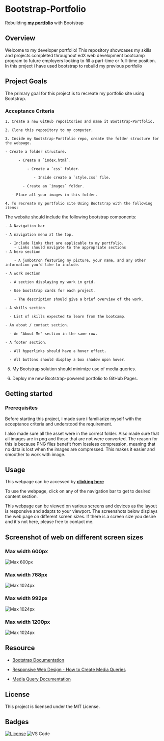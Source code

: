 # Bootstrap-Portfolio

Rebuilding  [**my portfolio**]( https://dalabi91.github.io/Deborah-Portfolio/) with Bootstrap

## Overview

Welcome to my developer portfolio! This repository showcases my skills and projects completed throughout edX web development bootcamp program to future employers looking to fill a part-time or full-time  position. In  this project i have used bootstrap to rebuild my previous portfolio


## Project Goals

The primary goal for this project  is to recreate my portfolio site using Bootstrap. 

### Acceptance Criteria

    1. Create a new GitHub repositories and name it Bootstrap-Portfolio.

    2. Clone this repository to my computer.

    3. Inside my Bootstrap-Portfolio repo, create the folder structure for the webpage.

    - Create a folder structure.

          - Create a `index.html`.

              - Create a `css` folder.

                 - Inside create a `style.css` file.

            - Create an `images` folder.

       - Place all your images in this folder.

    4. To recreate my portfolio site Using Bootstrap with the following items:

   The website should include the following bootstrap components:

    - A Navigation bar
    
    - A navigation menu at the top. 

      - Include links that are applicable to my portfolio.
        - Links should navigate to the appropriate sections 
    - A hero section

        - A jumbotron featuring my picture, your name, and any other information you'd like to include.

    - A work section

      - A section displaying my work in grid. 

      - Use bootstrap cards for each project.

        - The description should give a brief overview of the work.

    - A skills section

      - List of skills expected to learn from the bootcamp.

    - An about / contact section.

      - An "About Me" section in the same row.
    
    - A footer section.

      - All hyperlinks should have a hover effect.

      - All buttons should display a box shadow upon hover.

5. My Bootstrap solution should minimize use of media queries.

6. Deploy me new Bootstrap-powered portfolio to GitHub Pages.

## Getting started

### Prerequisites
Before starting this project, i made sure i familiarize myself with the acceptance criteria and understood the requirement.

I also made sure all the asset were in the correct folder. Also made sure that all images are in png and those that are not were converted. The reason for this is because PNG files benefit from lossless compression, meaning that no data is lost when the images are compressed. This makes it easier and smoother to work with image.

## Usage

This webpage can be accessed by [**clicking here**]( https://dalabi91.github.io/Bootstrap-Portfolio/)

To use the webpage, click on any of the navigation bar to get to desired content section.

This webpage can be viewed on various screens and devices as the layout is responsive and adapts to your viewport. The screenshots below displays the web page on different screen sizes. If there is a screen size you desire and it's not here, please free to contact me.




## Screenshot of web on different screen sizes

### Max width 600px
<!-- input screenshot -->
![Max 600px](./Images/mediaQ/max_600px.png)

### Max width 768px

![Max 1024px](./Images/mediaQ/max_768px.png)

### Max width 992px

![Max 1024px](./Images/mediaQ/max_992px.png)

### Max width 1200px

![Max 1024px](./Images/mediaQ/max_1200px.png)

## Resource

- [Bootstrap Documentation](https://getbootstrap.com/docs/5.3/getting-started/introduction/)

- [Responsive Web Design - How to Create Media Queries](https://www.youtube.com/watch?v=5xzaGSYd7jM)

- [Media Query Documentation](https://www.w3schools.com/css/css_rwd_mediaqueries.asp)


## License

This project is licensed under the MIT License.



## Badges

[![License](https://img.shields.io/badge/License-MIT-blue.svg)](https://opensource.org/licenses/MIT)
![VS Code](https://img.shields.io/badge/Made%20with-VSCode-1f425f.svg)